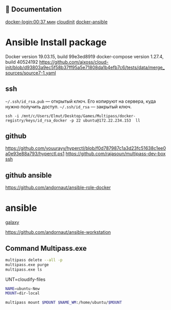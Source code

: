 
## 📘 Documentation

[docker-login:00:37 мин](https://deworker.pro/edu/series/interactive-site/ansible-provisioning)
[cloudinit](https://cloudinit.readthedocs.io/en/latest/topics/examples.html)
[docker-ansible](https://github.com/cytopia/docker-ansible)

# Ansible Install package

Docker version 19.03.15, build 99e3ed8919
docker-compose version 1.27.4, build 40524192
https://github.com/aixoss/cloud-init/blob/d93803a9ec5f58b37ff95a5e71808da1b4efb7c6/tests/data/merge_sources/source7-1.yaml

## ssh
`~/.ssh/id_rsa.pub` — открытый ключ. Его копируют на сервера, куда нужно получить доступ.
`~/.ssh/id_rsa` — закрытый ключ.

`ssh -i /mnt/c/Users/Elmut/Desktop/Games/Multipass/docker-registry/keys/id_rsa_docker -p 22 ubuntu@172.22.234.153  ll`

## github
https://github.com/youurayy/hyperctl/blob/f0d787987c1a3d23fc51638c1ee0a0e93e88a793/hyperctl.ps1
https://github.com/rajasoun/multipass-dev-box
[ssh](https://github.com/mgor/ansible-playground/blob/0d8796798636cc6ab13df2ef6b0d3cc7cc816ac5/create-environment.bash)

## github ansible
https://github.com/andornaut/ansible-role-docker
# ansible

[galaxy](https://galaxy.ansible.com/search?deprecated=false&keywords=registry&order_by=-relevance&page=1)

https://github.com/andornaut/ansible-workstation

## Command  Multipass.exe

```bash
multipass delete --all -p
multipass.exe purge
multipass.exe ls
```

UNT=cloudify-files
```bash
NAME=ubuntu-New
MOUNT=dir-local

multipass mount $MOUNT $NAME_WM:/home/ubuntu/$MOUNT
```